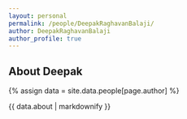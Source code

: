 ```yaml
---
layout: personal
permalink: /people/DeepakRaghavanBalaji/
author: DeepakRaghavanBalaji
author_profile: true
---
```

## About Deepak
{% assign data = site.data.people[page.author] %}
<div style="text-align: justify">{{ data.about | markdownify }}</div>
